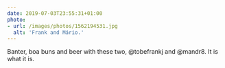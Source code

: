 ```yaml
---
date: 2019-07-03T23:55:31+01:00
photo:
- url: /images/photos/1562194531.jpg
  alt: 'Frank and Mário.'
---
```

Banter, boa buns and beer with these two, @tobefrankj and @mandr8. It is what it is.
